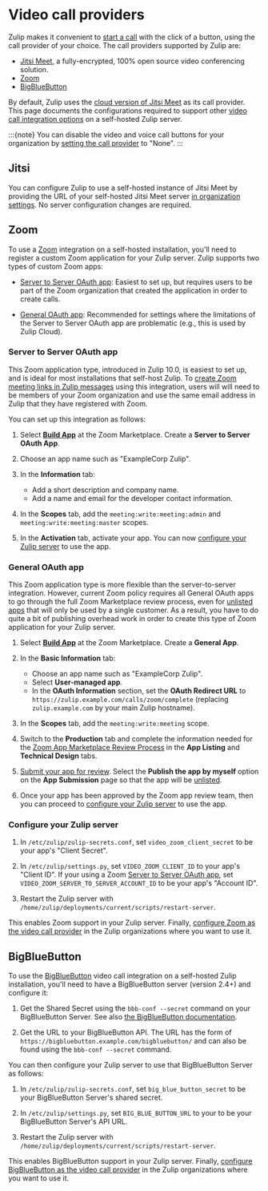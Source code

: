 # Video call providers

Zulip makes it convenient to [start a
call](https://zulip.com/help/start-a-call) with the click of a button, using the
call provider of your choice. The call providers
supported by Zulip are:

- [Jitsi Meet](https://zulip.com/integrations/doc/jitsi), a fully-encrypted,
  100% open source video conferencing solution.
- [Zoom](https://zulip.com/integrations/doc/zoom)
- [BigBlueButton](https://zulip.com/integrations/doc/big-blue-button)

By default, Zulip uses the [cloud version of Jitsi Meet](https://meet.jit.si/)
as its call provider. This page documents the configurations required to support
other [video call integration
options](https://zulip.com/help/configure-call-provider) on a self-hosted Zulip
server.

:::{note}
You can disable the video and voice call buttons for your organization by
[setting the call
provider](https://zulip.com/help/configure-call-provider)
to "None".
:::

## Jitsi

You can configure Zulip to use a self-hosted
instance of Jitsi Meet by providing the URL of your self-hosted Jitsi Meet
server [in organization
settings](https://zulip.com/help/configure-call-provider#use-a-self-hosted-instance-of-jitsi-meet).
No server configuration changes are required.

## Zoom

To use a [Zoom](https://zoom.us) integration on a self-hosted
installation, you'll need to register a custom Zoom application for
your Zulip server. Zulip supports two types of custom Zoom apps:

- [Server to Server OAuth app](#server-to-server-oauth-app): Easiest to set up,
  but requires users to be part of the Zoom organization that created the
  application in order to create calls.

- [General OAuth app](#general-oauth-app): Recommended for settings where the
  limitations of the Server to Server OAuth app are problematic (e.g., this is
  used by Zulip Cloud).

### Server to Server OAuth app

This Zoom application type, introduced in Zulip 10.0, is easiest to
set up, and is ideal for most installations that self-host Zulip. To
[create Zoom meeting links in Zulip
messages](https://zulip.com/help/start-a-call#start-a-call) using this
integration, users will will need to be members of your Zoom
organization and use the same email address in Zulip that they have
registered with Zoom.

You can set up this integration as follows:

1. Select [**Build App**](https://marketplace.zoom.us/develop/create)
   at the Zoom Marketplace. Create a **Server to Server OAuth App**.

1. Choose an app name such as "ExampleCorp Zulip".

1. In the **Information** tab:

   - Add a short description and company name.
   - Add a name and email for the developer contact information.

1. In the **Scopes** tab, add the `meeting:write:meeting:admin` and
   `meeting:write:meeting:master` scopes.

1. In the **Activation** tab, activate your app. You can now
   [configure your Zulip server](#configure-your-zulip-server)
   to use the app.

### General OAuth app

This Zoom application type is more flexible than the server-to-server
integration. However, current Zoom policy requires all General OAuth
apps to go through the full Zoom Marketplace review process, even for
[unlisted
apps](https://developers.zoom.us/docs/platform/key-concepts/#private-vs-beta-vs-published-vs-unlisted-apps)
that will only be used by a single customer. As a result, you have to
do quite a bit of publishing overhead work in order to create this
type of Zoom application for your Zulip server.

1. Select [**Build App**](https://marketplace.zoom.us/develop/create)
   at the Zoom Marketplace. Create a **General App**.

1. In the **Basic Information** tab:

   - Choose an app name such as "ExampleCorp Zulip".
   - Select **User-managed app**.
   - In the **OAuth Information** section, set the **OAuth Redirect URL**
     to `https://zulip.example.com/calls/zoom/complete` (replacing
     `zulip.example.com` by your main Zulip hostname).

1. In the **Scopes** tab, add the `meeting:write:meeting` scope.

1. Switch to the **Production** tab and complete the information needed
   for the [Zoom App Marketplace Review
   Process](https://developers.zoom.us/docs/distribute/app-review-process/)
   in the **App Listing** and **Technical Design** tabs.

1. [Submit your app for
   review](https://developers.zoom.us/docs/build-flow/submitting-apps-for-review/).
   Select the **Publish the app by myself** option on the **App Submission**
   page so that the app will be
   [unlisted](https://developers.zoom.us/docs/build-flow/publishing-your-apps/#unlisted-apps).

1. Once your app has been approved by the Zoom app review team, then
   you can proceed to [configure your Zulip server](#configure-your-zulip-server)
   to use the app.

### Configure your Zulip server

1. In `/etc/zulip/zulip-secrets.conf`, set `video_zoom_client_secret`
   to be your app's "Client Secret".

1. In `/etc/zulip/settings.py`, set `VIDEO_ZOOM_CLIENT_ID` to your
   app's "Client ID". If your using a Zoom
   [Server to Server OAuth app](#server-to-server-oauth-app),
   set `VIDEO_ZOOM_SERVER_TO_SERVER_ACCOUNT_ID` to be your app's "Account ID".

1. Restart the Zulip server with
   `/home/zulip/deployments/current/scripts/restart-server`.

This enables Zoom support in your Zulip server. Finally, [configure Zoom as the
video call
provider](https://zulip.com/help/configure-call-provider)
in the Zulip organizations where you want to use it.

## BigBlueButton

To use the [BigBlueButton](https://bigbluebutton.org/) video call
integration on a self-hosted Zulip installation, you'll need to have a
BigBlueButton server (version 2.4+) and configure it:

1. Get the Shared Secret using the `bbb-conf --secret` command on your
   BigBlueButton Server. See also [the BigBlueButton
   documentation](https://docs.bigbluebutton.org/admin/customize.html#extract-the-shared-secret).

2. Get the URL to your BigBlueButton API. The URL has the form of
   `https://bigbluebutton.example.com/bigbluebutton/` and can also be
   found using the `bbb-conf --secret` command.

You can then configure your Zulip server to use that BigBlueButton
Server as follows:

1. In `/etc/zulip/zulip-secrets.conf`, set `big_blue_button_secret`
   to be your BigBlueButton Server's shared secret.

2. In `/etc/zulip/settings.py`, set `BIG_BLUE_BUTTON_URL` to your
   to be your BigBlueButton Server's API URL.

3. Restart the Zulip server with
   `/home/zulip/deployments/current/scripts/restart-server`.

This enables BigBlueButton support in your Zulip server. Finally, [configure
BigBlueButton as the video call
provider](https://zulip.com/help/configure-call-provider)
in the Zulip organizations where you want to use it.
